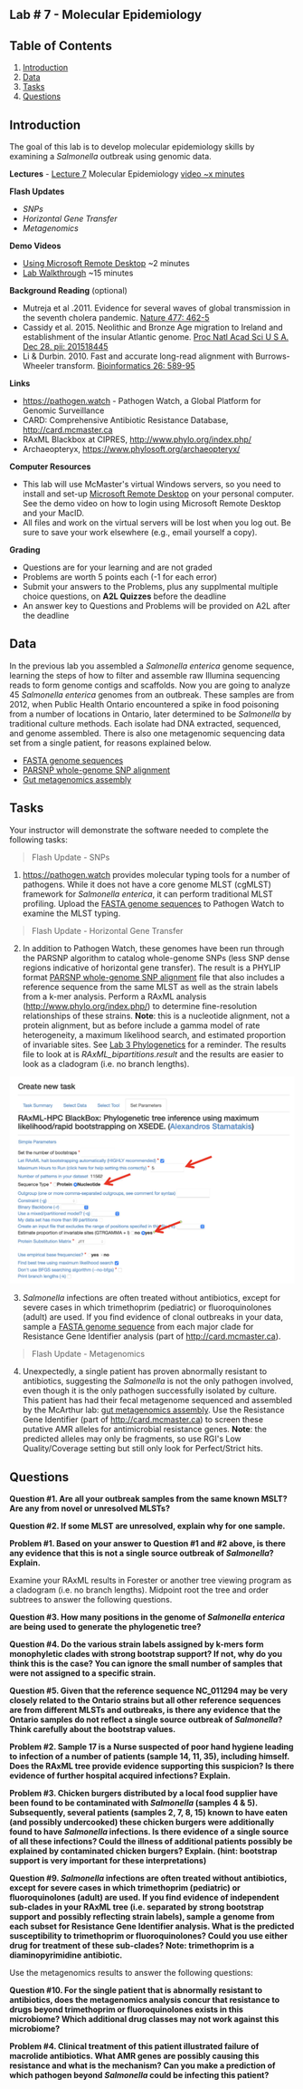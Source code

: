 ## Lab # 7 - Molecular Epidemiology

## Table of Contents
1. [Introduction](#intro)
2. [Data](#data)
3. [Tasks](#tasks)
4. [Questions](#questions)

<a name="intro"></a>
## Introduction

The goal of this lab is to develop molecular epidemiology skills by examining a *Salmonella* outbreak using genomic data.

**Lectures** - [Lecture 7](https://github.com/agmcarthur/Biochem-3BP3/blob/master/Lectures/Lecture%206%20-%20Molecular%20Epidemiology.pptx) Molecular Epidemiology [video ~x minutes]()

**Flash Updates**
* *SNPs* 
* *Horizontal Gene Transfer* 
* *Metagenomics* 

**Demo Videos**
* [Using Microsoft Remote Desktop](https://mcmasteru365-my.sharepoint.com/:v:/g/personal/mcarthua_mcmaster_ca/EW0MD7r2VKNLiF9NcTSWalIBjrQKxeVJVoo6DCF06gFWUQ) ~2 minutes
* [Lab Walkthrough](https://mcmasteru365-my.sharepoint.com/:v:/g/personal/mcarthua_mcmaster_ca/EZ8orGuU_t9Gh5a16tDJhC8BKOS8c4ntb_VIN8K4d3htRA) ~15 minutes

**Background Reading** (optional)
* Mutreja et al .2011. Evidence for several waves of global transmission in the seventh cholera pandemic. [Nature 477: 462-5](https://www.ncbi.nlm.nih.gov/pubmed/?term=21866102)
* Cassidy et al. 2015. Neolithic and Bronze Age migration to Ireland and establishment of the insular Atlantic genome. [Proc Natl Acad Sci U S A. Dec 28. pii: 201518445](https://www.ncbi.nlm.nih.gov/pubmed/?term=26712024)
* Li & Durbin. 2010. Fast and accurate long-read alignment with Burrows-Wheeler transform. [Bioinformatics 26: 589-95](https://www.ncbi.nlm.nih.gov/pubmed/?term=20080505)

**Links**
* https://pathogen.watch - Pathogen Watch, a Global Platform for Genomic Surveillance
* CARD: Comprehensive Antibiotic Resistance Database, http://card.mcmaster.ca
* RAxML Blackbox at CIPRES, http://www.phylo.org/index.php/
* Archaeopteryx, https://www.phylosoft.org/archaeopteryx/

**Computer Resources**
* This lab will use McMaster's virtual Windows servers, so you need to install and set-up [Microsoft Remote Desktop](https://uts.mcmaster.ca/services/teaching-and-learning/computer-labs/#tab-content-how-to-connect) on your personal computer. See the demo video on how to login using Microsoft Remote Desktop and your MacID.
* All files and work on the virtual servers will be lost when you log out. Be sure to save your work elsewhere (e.g., email yourself a copy).

**Grading**
* Questions are for your learning and are not graded
* Problems are worth 5 points each (-1 for each error)
* Submit your answers to the Problems, plus any supplmental multiple choice questions, on **A2L Quizzes** before the deadline
* An answer key to Questions and Problems will be provided on A2L after the deadline

<a name="data"></a>
## Data

In the previous lab you assembled a *Salmonella enterica* genome sequence, learning the steps of how to filter and assemble raw Illumina sequencing reads to form genome contigs and scaffolds. Now you are going to analyze 45 *Salmonella enterica* genomes from an outbreak. These samples are from 2012, when Public Health Ontario encountered a spike in food poisoning from a number of locations in Ontario, later determined to be *Salmonella* by traditional culture methods. Each isolate had DNA extracted, sequenced, and genome assembled. There is also one metagenomic sequencing data set from a single patient, for reasons explained below.

* [FASTA genome sequences](https://github.com/agmcarthur/Biochem-3BP3/tree/master/Lab_7_Epidemiology/FASTA)
* [PARSNP whole-genome SNP alignment](https://github.com/agmcarthur/Biochem-3BP3/tree/master/Lab_7_Epidemiology/PARSNP)
* [Gut metagenomics assembly](https://github.com/agmcarthur/Biochem-3BP3/tree/master/Lab_7_Epidemiology/metagenomics)

<a name="tasks"></a>
## Tasks

Your instructor will demonstrate the software needed to complete the following tasks:

> Flash Update - SNPs 

1. https://pathogen.watch provides molecular typing tools for a number of pathogens. While it does not have a core genome MLST (cgMLST) framework for *Salmonella enterica*, it can perform traditional MLST profiling. Upload the [FASTA genome sequences](https://github.com/agmcarthur/Biochem-3BP3/tree/master/Lab_7_Epidemiology/FASTA) to Pathogen Watch to examine the MLST typing.

> Flash Update - Horizontal Gene Transfer 

2. In addition to Pathogen Watch, these genomes have been run through the PARSNP algorithm to catalog whole-genome SNPs (less SNP dense regions indicative of horizontal gene transfer). The result is a PHYLIP format [PARSNP whole-genome SNP alignment](https://github.com/agmcarthur/Biochem-3BP3/tree/master/Lab_7_Epidemiology/PARSNP) file that also includes a reference sequence from the same MLST as well as the strain labels from a k-mer analysis. Perform a RAxML analysis (http://www.phylo.org/index.php/) to determine fine-resolution relationships of these strains. **Note**: this is a nucleotide alignment, not a protein alignment, but as before include a gamma model of rate heterogeneity, a maximum likelihood search, and estimated proportion of invariable sites. See [Lab 3 Phylogenetics](../Lab_3_Phylogenetics) for a reminder. The results file to look at is *RAxML_bipartitions.result* and the results are easier to look as a cladogram (i.e. no branch lengths).

![RAxML](RAxML.jpg)

3. *Salmonella* infections are often treated without antibiotics, except for severe cases in which trimethoprim (pediatric) or fluoroquinolones (adult) are used. If you find evidence of clonal outbreaks in your data, sample a [FASTA genome sequence](https://github.com/agmcarthur/Biochem-3BP3/tree/master/Lab_7_Epidemiology/FASTA) from each major clade for Resistance Gene Identifier analysis (part of http://card.mcmaster.ca). 

> Flash Update - Metagenomics

4. Unexpectedly, a single patient has proven abnormally resistant to antibiotics, suggesting the *Salmonella* is not the only pathogen involved, even though it is the only pathogen successfully isolated by culture. This patient has had their fecal metagenome sequenced and assembled by the McArthur lab: [gut metagenomics assembly](https://github.com/agmcarthur/Biochem-3BP3/tree/master/Lab_7_Epidemiology/metagenomics). Use the Resistance Gene Identifier (part of http://card.mcmaster.ca) to screen these putative AMR alleles for antimicrobial resistance genes. **Note**: the predicted alleles may only be fragments, so use RGI's Low Quality/Coverage setting but still only look for Perfect/Strict hits.

<a name="questions"></a>
## Questions

**Question #1. Are all your outbreak samples from the same known MSLT? Are any from novel or unresolved MLSTs?**

**Question #2. If some MLST are unresolved, explain why for one sample.**

**Problem #1. Based on your answer to Question #1 and #2 above, is there any evidence that this is not a single source outbreak of *Salmonella*? Explain.**

Examine your RAxML results in Forester or another tree viewing program as a cladogram (i.e. no branch lengths). Midpoint root the tree and order subtrees to answer the following questions.

**Question #3. How many positions in the genome of *Salmonella enterica* are being used to generate the phylogenetic tree?**

**Question #4. Do the various strain labels assigned by k-mers form monophyletic clades with strong bootstrap support? If not, why do you think this is the case? You can ignore the small number of samples that were not assigned to a specific strain.**

**Question #5. Given that the reference sequence NC_011294 may be very closely related to the Ontario strains but all other reference sequences are from different MLSTs and outbreaks, is there any evidence that the Ontario samples do not reflect a single source outbreak of *Salmonella*? Think carefully about the bootstrap values.**

**Problem #2. Sample 17 is a Nurse suspected of poor hand hygiene leading to infection of a number of patients (sample 14, 11, 35), including himself. Does the RAxML tree provide evidence supporting this suspicion? Is there evidence of further hospital acquired infections? Explain.**

**Problem #3. Chicken burgers distributed by a local food supplier have been found to be contaminated with *Salmonella* (samples 4 & 5). Subsequently, several patients (samples 2, 7, 8, 15) known to have eaten (and possibly undercooked) these chicken burgers were additionally found to have *Salmonella* infections. Is there evidence of a single source of all these infections? Could the illness of additional patients possibly be explained by contaminated chicken burgers? Explain. (hint: bootstrap support is very important for these interpretations)**

**Question #9. *Salmonella* infections are often treated without antibiotics, except for severe cases in which trimethoprim (pediatric) or fluoroquinolones (adult) are used. If you find evidence of independent sub-clades in your RAxML tree (i.e. separated by strong bootstrap support and possibly reflecting strain labels), sample a genome from each subset for Resistance Gene Identifier analysis. What is the predicted susceptibility to trimethoprim or fluoroquinolones? Could you use either drug for treatment of these sub-clades? Note: trimethoprim is a diaminopyrimidine antibiotic.**

Use the metagenomics results to answer the following questions:

**Question #10. For the single patient that is abnormally resistant to antibiotics, does the metagenomics analysis concur that resistance to drugs beyond trimethoprim or fluoroquinolones exists in this microbiome? Which additional drug classes may not work against this microbiome?**

**Problem #4. Clinical treatment of this patient illustrated failure of macrolide antibiotics. What AMR genes are possibly causing this resistance and what is the mechanism? Can you make a prediction of which pathogen beyond *Salmonella* could be infecting this patient?**

